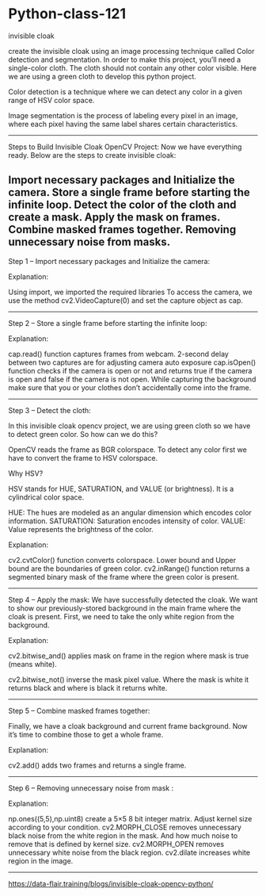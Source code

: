 # Python-class-121
invisible cloak

create the invisible cloak using an image processing technique called Color detection and segmentation. In order to make this project, you’ll need a single-color cloth. The cloth should not contain any other color visible. Here we are using a green cloth to develop this python project.


Color detection is a technique where we can detect any color in a given range of HSV color space.

Image segmentation is the process of labeling every pixel in an image, where each pixel having the same label shares certain characteristics.

----------------------------------------------

Steps to Build Invisible Cloak OpenCV Project:
Now we have everything ready. Below are the steps to create invisible cloak:

Import necessary packages and Initialize the camera.
Store a single frame before starting the infinite loop.
Detect the color of the cloth and create a mask.
Apply the mask on frames.
Combine masked frames together.
Removing unnecessary noise from masks.
---------------------------------------------------------------------------------------

Step 1 – Import necessary packages and Initialize the camera:

Explanation:

Using import, we imported the required libraries
To access the camera, we use the method cv2.VideoCapture(0) and set the capture object as cap.

--------------------------------------------------------------------------------------------------------------

Step 2 – Store a single frame before starting the infinite loop:

Explanation:


cap.read() function captures frames from webcam.
2-second delay between two captures are for adjusting camera auto exposure
cap.isOpen() function checks if the camera is open or not and returns true if the camera is open and false if the camera is not open.
While capturing the background make sure that you or your clothes don’t accidentally come into the frame.

--------------------------------------------------------------------------------------------------------------


Step 3 – Detect the cloth:

In this invisible cloak opencv project, we are using green cloth so we have to detect green color. So how can we do this?

OpenCV reads the frame as BGR colorspace. To detect any color first we have to convert the frame to HSV colorspace.

Why HSV?

HSV stands for HUE, SATURATION, and VALUE (or brightness). It is a cylindrical color space.

HUE: The hues are modeled as an angular dimension which encodes color information.
SATURATION: Saturation encodes intensity of color.
VALUE: Value represents the brightness of the color.

Explanation:

cv2.cvtColor() function converts colorspace.
Lower bound and Upper bound are the boundaries of green color.
cv2.inRange() function returns a segmented binary mask of the frame where the green color is present.

--------------------------------------------------------------------------------------------------------------

Step 4 – Apply the mask:
We have successfully detected the cloak. We want to show our previously-stored 
background in the main frame where the cloak is present. First, we need to take the only white region from the background.

Explanation:

cv2.bitwise_and() applies mask on frame in the region where mask is true (means white).

cv2.bitwise_not() inverse the mask pixel value. Where the mask is white it returns black and where is black it returns white.

--------------------------------------------------------------------------------------------------------------

Step 5 – Combine masked frames together:

Finally, we have a cloak background and current frame background. Now it’s time to combine those to get a whole frame.

Explanation:

cv2.add() adds two frames and returns a single frame.

--------------------------------------------------------------------------------------------------------------

Step 6 – Removing unnecessary noise from mask :

Explanation:

np.ones((5,5),np.uint8) create a 5×5 8 bit integer matrix.
Adjust kernel size according to your condition.
cv2.MORPH_CLOSE removes unnecessary black noise from the white region in the mask. And how much noise to remove that is defined by kernel size.
cv2.MORPH_OPEN removes unnecessary white noise from the black region.
cv2.dilate increases white region in the image.

--------------------------------------------------------------------------------------------------------------


https://data-flair.training/blogs/invisible-cloak-opencv-python/
